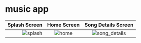 # music app

|  Splash Screen         |   Home Screen             |  Song Details Screen              
------------------------:|:-------------------------:|:-------------------------:
![splash](https://github.com/mariammoamen20/music-app/assets/76426940/2866ac4d-f988-46b9-a17b-8491b0eeb1cb) | ![home](https://github.com/mariammoamen20/music-app/assets/76426940/0453f83b-26ea-4448-b44d-1adcec6212d3)|![song_details](https://github.com/mariammoamen20/music-app/assets/76426940/5dbf95ae-d328-4125-81d5-a70de874791a)

